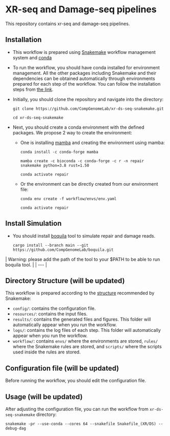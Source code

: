# XR-seq and Damage-seq pipelines

This repository contains xr-seq and damage-seq pipelines.  

## Installation

- This workflow is prepared using 
[Snakemake](https://snakemake.readthedocs.io/en/stable/) workflow management 
system and [conda](https://docs.conda.io/en/latest/)

- To run the workflow, you should have conda installed for environment 
management. All the other packages including Snakemake and their dependencies 
can be obtained automatically through environments prepared for each step of 
the workflow. You can follow the installation steps from 
[the link](https://docs.conda.io/projects/conda/en/latest/user-guide/install/download.html).

- Initially, you should clone the repository and navigate into the directory: 

    ```
    git clone https://github.com/CompGenomeLab/xr-ds-seq-snakemake.git
        
    cd xr-ds-seq-snakemake
    ```

- Next, you should create a conda environment with the defined packages. 
We propose 2 way to create the environment:

    - One is installing [mamba](https://mamba.readthedocs.io/en/latest/) 
    and creating the environment using mamba:

        ```
        conda install -c conda-forge mamba

        mamba create -c bioconda -c conda-forge -c r -n repair snakemake python=3.8 rust=1.50

        conda activate repair
        ```

    - Or the environment can be directly created from our environment file:

        ```
        conda env create -f workflow/envs/env.yaml

        conda activate repair
        ```

## Install Simulation

- You should install [boquila](https://github.com/CompGenomeLab/boquila) 
tool to simulate repair and damage reads.

    ```
    cargo install --branch main --git https://github.com/CompGenomeLab/boquila.git
    ```

| Warning: please add the path of the tool to your 
$PATH to be able to run boquila tool. |
| --- |

## Directory Structure (will be updated)

This workflow is prepared according to the 
[structure](https://snakemake.readthedocs.io/en/stable/snakefiles/deployment.html) 
recommended by Snakemake: 

- `config/`: contains the configuration file.
- `resources/`: contains the input files.  
- `results/`: contains the generated files and figures. 
This folder will automatically appear when you run the workflow.
- `logs/`: contains the log files of each step. 
This folder will automatically appear when you run the workflow.
- `workflow/`: contains `envs/` where the environments are stored, 
`rules/` where the Snakemake rules are stored, and 
`scripts/` where the scripts used inside the rules are stored. 

## Configuration file (will be updated)

Before running the workflow, you should edit the configuration file.  

## Usage (will be updated)

After adjusting the configuration file, you can run the workflow 
from `xr-ds-seq-snakemake` directory:

```
snakemake -pr --use-conda --cores 64 --snakefile Snakefile_(XR/DS) --debug-dag
```
